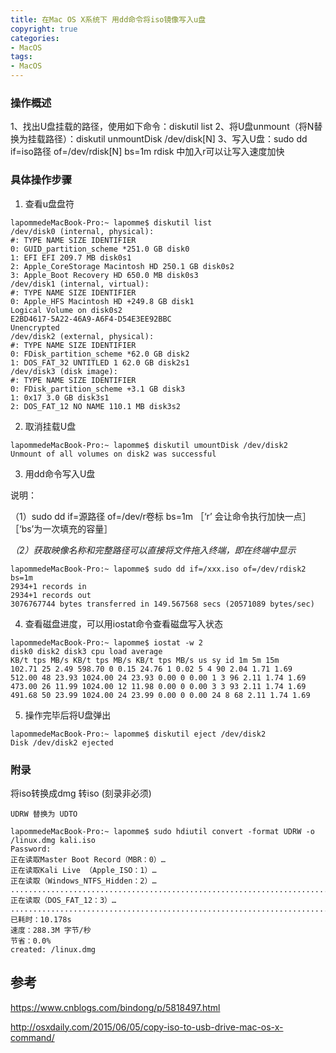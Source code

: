 ```yaml
---
title: 在Mac OS X系统下 用dd命令将iso镜像写入u盘
copyright: true
categories:
- MacOS
tags:
- MacOS
---
```



### 操作概述

1、找出U盘挂载的路径，使用如下命令：diskutil list
2、将U盘unmount（将N替换为挂载路径）：diskutil unmountDisk /dev/disk[N]
3、写入U盘：sudo dd if=iso路径 of=/dev/rdisk[N] bs=1m  rdisk 中加入r可以让写入速度加快
<!--more-->
### 具体操作步骤

1. 查看u盘盘符

```Shell
lapommedeMacBook-Pro:~ lapomme$ diskutil list
/dev/disk0 (internal, physical):
#: TYPE NAME SIZE IDENTIFIER
0: GUID_partition_scheme *251.0 GB disk0
1: EFI EFI 209.7 MB disk0s1
2: Apple_CoreStorage Macintosh HD 250.1 GB disk0s2
3: Apple_Boot Recovery HD 650.0 MB disk0s3
/dev/disk1 (internal, virtual):
#: TYPE NAME SIZE IDENTIFIER
0: Apple_HFS Macintosh HD +249.8 GB disk1
Logical Volume on disk0s2
E2BD4617-5A22-46A9-A6F4-D54E3EE92BBC
Unencrypted
/dev/disk2 (external, physical):
#: TYPE NAME SIZE IDENTIFIER
0: FDisk_partition_scheme *62.0 GB disk2
1: DOS_FAT_32 UNTITLED 1 62.0 GB disk2s1
/dev/disk3 (disk image):
#: TYPE NAME SIZE IDENTIFIER
0: FDisk_partition_scheme +3.1 GB disk3
1: 0x17 3.0 GB disk3s1
2: DOS_FAT_12 NO NAME 110.1 MB disk3s2 
```



2. 取消挂载U盘

```
lapommedeMacBook-Pro:~ lapomme$ diskutil umountDisk /dev/disk2
Unmount of all volumes on disk2 was successful
```



3. 用dd命令写入U盘

说明：

（1）sudo dd if=源路径 of=/dev/r卷标 bs=1m ［‘r’ 会让命令执行加快一点］ ［‘bs’为一次填充的容量］

*（2）获取映像名称和完整路径可以直接将文件拖入终端，即在终端中显示*

```
lapommedeMacBook-Pro:~ lapomme$ sudo dd if=/xxx.iso of=/dev/rdisk2 bs=1m
2934+1 records in
2934+1 records out
3076767744 bytes transferred in 149.567568 secs (20571089 bytes/sec)
```



4. 查看磁盘进度，可以用iostat命令查看磁盘写入状态

``` shell
lapommedeMacBook-Pro:~ lapomme$ iostat -w 2
disk0 disk2 disk3 cpu load average
KB/t tps MB/s KB/t tps MB/s KB/t tps MB/s us sy id 1m 5m 15m
102.71 25 2.49 598.70 0 0.15 24.76 1 0.02 5 4 90 2.04 1.71 1.69
512.00 48 23.93 1024.00 24 23.93 0.00 0 0.00 1 3 96 2.11 1.74 1.69
473.00 26 11.99 1024.00 12 11.98 0.00 0 0.00 3 3 93 2.11 1.74 1.69
491.68 50 23.99 1024.00 24 23.99 0.00 0 0.00 24 8 68 2.11 1.74 1.69
```

 

5. 操作完毕后将U盘弹出

```
lapommedeMacBook-Pro:~ lapomme$ diskutil eject /dev/disk2
Disk /dev/disk2 ejected
```

### 附录

将iso转换成dmg 转iso (刻录非必须)

```
UDRW 替换为 UDTO
```

```
lapommedeMacBook-Pro:~ lapomme$ sudo hdiutil convert -format UDRW -o /linux.dmg kali.iso
Password:
正在读取Master Boot Record（MBR：0）…
正在读取Kali Live （Apple_ISO：1）…
正在读取（Windows_NTFS_Hidden：2）…
............................................................................
正在读取（DOS_FAT_12：3）…
..............................................................................
已耗时：10.178s
速度：288.3M 字节/秒
节省：0.0%
created: /linux.dmg
```

## 参考

https://www.cnblogs.com/bindong/p/5818497.html

http://osxdaily.com/2015/06/05/copy-iso-to-usb-drive-mac-os-x-command/

